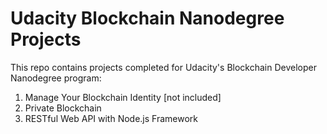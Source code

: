 # Udacity Blockchain Nanodegree Projects

This repo contains projects completed for Udacity's Blockchain Developer Nanodegree program:

1. Manage Your Blockchain Identity [not included]
2. Private Blockchain
3. RESTful Web API with Node.js Framework
